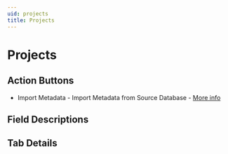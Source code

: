 ```yaml
---
uid: projects
title: Projects
---
```

# Projects

## Action Buttons

* Import Metadata - Import Metadata from Source Database - [More info](../concepts/importing-metadata.md)

## Field Descriptions

## Tab Details

